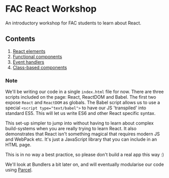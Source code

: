 # FAC React Workshop

An introductory workshop for FAC students to learn about React.

## Contents

1. [React elements](/01-dom-begone)
2. [Functional components](/02-component-proponent)
3. [Event handlers](/03-event-lament)
4. [Class-based components](/04-surpass-with-class)

### Note

We'll be writing our code in a single `index.html` file for now. There are three scripts included on the page: React, ReactDOM and Babel. The first two expose `React` and `ReactDOM` as globals. The Babel script allows us to use a special `<script type="text/babel">` to have our JS 'transpiled' into standard ES5. This will let us write ES6 and other React specific syntax.

This set-up simpler to jump into without having to learn about complex build-systems when you are really trying to learn React. It also demonstrates that React isn't something magical that requires modern JS and WebPack etc. It's just a JavaScript library that you can include in an HTML page.

This is in no way a best practice, so please don't build a real app this way :)

We'll look at Bundlers a bit later on, and will eventually modularise our code using [Parcel](http://parceljs.org/).
